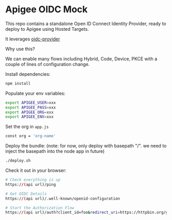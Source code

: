 # Apigee OIDC Mock

This repo contains a standalone Open ID Connect Identity Provider, ready to deploy to Apigee using Hosted Targets.

It leverages [oidc-provider](https://github.com/panva/node-oidc-provider)

Why use this?

We can enable many flows including Hybrid, Code, Device, PKCE with a couple of lines of configuration change.

Install dependencies:
``` bash
npm install
```

Populate your env variables:
```bash
export APIGEE_USER=xxx
export APIGEE_PASS=xxx
export APIGEE_ORG=xxx
export APIGEE_ENV=xxx
```

Set the org in `app.js`
``` bash
const org = 'org-name'
```

Deploy the bundle: 
(note: for now, only deploy with basepath "/". we need to inject the basepath into the node app in future)
``` bash
./deploy.sh
```

Check it out in your browser:
``` bash
# Check everything is up
https://(api url)/ping

# Get OIDC Details
https://(api url)/.well-known/openid-configuration

# Start the Authorization Flow
https://(api url)/auth?client_id=foo&redirect_uri=https://httpbin.org/get&response_type=code&scope=openid&state=123

```
